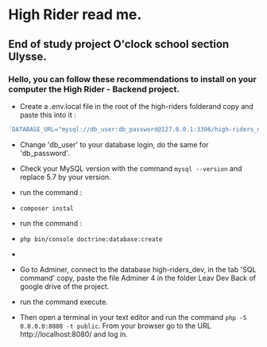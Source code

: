 # High Rider read me.

## End of study project O'clock school section Ulysse.

### Hello, you can follow these recommendations to install on your computer the High Rider - Backend project.
  
- Create a .env.local file in the root of the high-riders folderand copy and paste this into it :
  
```php
`DATABASE_URL="mysql://db_user:db_password@127.0.0.1:3306/high-riders_dev?serverVersion=5.7`
```

- Change 'db_user' to your database login, do the same for 'db_password'.
- Check your MySQL version with the command `mysql --version` and replace 5.7 by your version.

- run the command :
- `composer instal`

- run the command :
- `php bin/console doctrine:database:create`
- 
- Go to Adminer, connect to the database high-riders_dev, in the tab 'SQL command' copy, paste the file Adminer 4 in the folder Leav Dev Back of google drive of the project.
- run the command execute.

- Then open a terminal in your text editor and run the command `php -S 0.0.0.0:8080 -t public`. From your browser go to the URL http://localhost:8080/ and log in.
